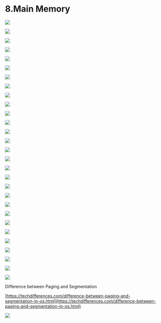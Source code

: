 # 8.Main Memory

![](../.gitbook/assets/image%20%2891%29.png)

![](../.gitbook/assets/image%20%28131%29.png)

![](../.gitbook/assets/image%20%2875%29.png)

![](../.gitbook/assets/image%20%28137%29.png)

![](../.gitbook/assets/image%20%28106%29.png)

![](../.gitbook/assets/image%20%2852%29.png)

![](../.gitbook/assets/image%20%28104%29.png)

![](../.gitbook/assets/image%20%2836%29.png)

![](../.gitbook/assets/image%20%28116%29.png)

![](../.gitbook/assets/image%20%2873%29.png)

![](../.gitbook/assets/image%20%2842%29.png)

![](../.gitbook/assets/image%20%28135%29.png)

![](../.gitbook/assets/image%20%2840%29.png)

![](../.gitbook/assets/image%20%28118%29.png)

![](../.gitbook/assets/image%20%28170%29.png)

![](../.gitbook/assets/image%20%28130%29.png)

![](../.gitbook/assets/image%20%2898%29.png)

![](../.gitbook/assets/image%20%2812%29.png)

![](../.gitbook/assets/image%20%28147%29.png)

![](../.gitbook/assets/image%20%2847%29.png)

![](../.gitbook/assets/image%20%28120%29.png)

![](../.gitbook/assets/image%20%2829%29.png)

![](../.gitbook/assets/image%20%286%29.png)

![](../.gitbook/assets/image%20%28111%29.png)



![](../.gitbook/assets/image%20%2837%29.png)

![](../.gitbook/assets/image%20%28125%29.png)

![](../.gitbook/assets/image%20%28145%29.png)



![](../.gitbook/assets/image%20%2819%29.png)



![](../.gitbook/assets/image%20%28124%29.png)



Difference between Paging and Segmentation 

[https://techdifferences.com/difference-between-paging-and-segmentation-in-os.html](https://techdifferences.com/difference-between-paging-and-segmentation-in-os.html)

![](../.gitbook/assets/image%20%2884%29.png)















